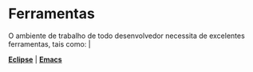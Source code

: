 # Ferramentas

O ambiente de trabalho de todo desenvolvedor necessita de excelentes ferramentas, tais como: \| 

[**Eclipse**](/ferramentas/eclipse/README.md) \| [**Emacs**](/ferramentas/emacs/README.md)

